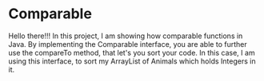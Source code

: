 # Comparable
Hello there!!!
In this project, I am showing how comparable functions in Java.
By implementing the Comparable interface, you are able to further 
use the compareTo method, that let's you sort your code.
In this case, I am using this interface, to sort my ArrayList of Animals
which holds Integers in it.
